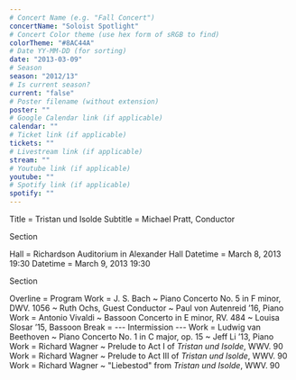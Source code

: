 ```yaml
---
# Concert Name (e.g. "Fall Concert")
concertName: "Soloist Spotlight"
# Concert Color theme (use hex form of sRGB to find)
colorTheme: "#8AC44A"
# Date YY-MM-DD (for sorting)
date: "2013-03-09"
# Season
season: "2012/13"
# Is current season?
current: "false"
# Poster filename (without extension)
poster: ""
# Google Calendar link (if applicable)
calendar: ""
# Ticket link (if applicable)
tickets: ""
# Livestream link (if applicable)
stream: ""
# Youtube link (if applicable)
youtube: ""
# Spotify link (if applicable)
spotify: ""
---
```

Title = Tristan und Isolde
Subtitle = Michael Pratt, Conductor

Section

Hall = Richardson Auditorium in Alexander Hall
Datetime = March 8, 2013 19:30
Datetime = March 9, 2013 19:30

Section

Overline = Program
Work = J. S. Bach ~ Piano Concerto No. 5 in F minor, DWV. 1056 ~ Ruth Ochs, Guest Conductor ~ Paul von Autenreid ’16, Piano
Work = Antonio Vivaldi ~ Bassoon Concerto in E minor, RV. 484 ~ Louisa Slosar ’15, Bassoon
Break = --- Intermission ---
Work = Ludwig van Beethoven ~ Piano Concerto No. 1 in C major, op. 15 ~ Jeff Li ’13, Piano
Work = Richard Wagner ~ Prelude to Act I of *Tristan und Isolde*, WWV. 90
Work = Richard Wagner ~ Prelude to Act III of *Tristan und Isolde*, WWV. 90
Work = Richard Wagner ~ "Liebestod" from *Tristan und Isolde*, WWV. 90
